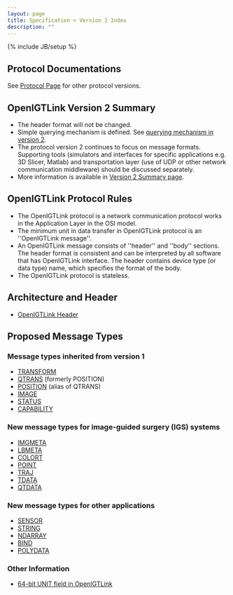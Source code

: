 ```yaml
---
layout: page
title: Specification > Version 2 Index
description: ""
---
```


{% include JB/setup %}

## Protocol Documentations
See [Protocol Page](spec.html) for other protocol versions.

## OpenIGTLink Version 2 Summary
* The header format will not be changed. 
* Simple querying mechanism is defined. See [querying mechanism in version 2](protocols/v2_query.html).
* The protocol version 2 continues to focus on message formats. Supporting tools (simulators and interfaces for specific applications e.g. 3D Slicer, Matlab) and transportation layer (use of UDP or other network communication middleware) should be discussed separately.
* More information is available in [Version 2 Summary page](protocols/v2_summary.html).

## OpenIGTLink Protocol Rules
* The OpenIGTLink protocol is a network communication protocol works in the Application Layer in the OSI model.
* The minimum unit in data transfer in OpenIGTLink protocol is an ''OpenIGTLink message''.
* An OpenIGTLink message consists of ''header'' and ''body'' sections. The header format is consistent and can be interpreted by all software that has OpenIGTLink interface. The header contains device type (or data type) name, which specifies the format of the body.
* The OpenIGTLink protocol is stateless.

## Architecture and Header 
* [OpenIGTLink Header](/protocols/v2_header.html)

## Proposed Message Types

### Message types inherited from version 1

* [TRANSFORM](/protocols/v2_transform.html)
* [QTRANS](/protocols/v2_qtransform.html) (formerly POSITION)
* [POSITION](/protocols/v2_position.html) (alias of QTRANS)
* [IMAGE](/protocols/v2_image.html)
* [STATUS](/protocols/v2_status.html)
* [CAPABILITY](/protocols/v2_capability.html)

### New message types for image-guided surgery (IGS) systems
* [IMGMETA](/protocols/v2_imagemeta.html)
* [LBMETA](/protocols/v2_labelmeta.html)
* [COLORT](/protocols/v2_colortable.html)
* [POINT](/protocols/v2_point.html)
* [TRAJ](/protocols/v2_trajectory.html)
* [TDATA](/protocols/v2_trackingdata.html)
* [QTDATA](/protocols/v2_qtrackingdata.html)

### New message types for other applications
* [SENSOR](/protocols/v2_sensordata.html)
* [STRING](/protocols/v2_string.html)
* [NDARRAY](/protocols/v2_ndarray.html)
* [BIND](/protocols/v2_bind.html)
* [POLYDATA](/protocols/v2_polydata.html)

### Other Information
* [64-bit UNIT field in OpenIGTLink](/protocols/v2_unit.html)




